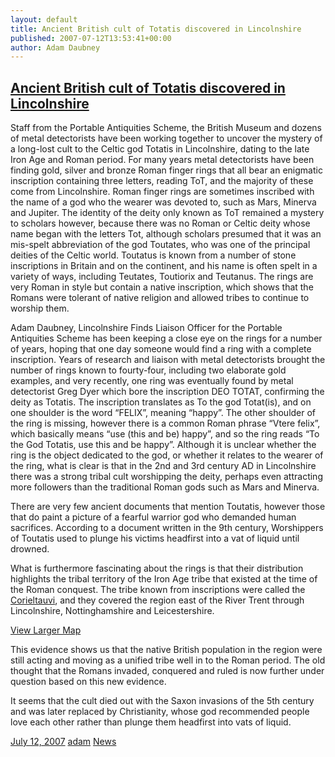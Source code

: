 ```yaml
---
layout: default
title: Ancient British cult of Totatis discovered in Lincolnshire
published: 2007-07-12T13:53:41+00:00
author: Adam Daubney
---
```


[Ancient British cult of Totatis discovered in Lincolnshire](http://finds.org.uk/blogs/lincolnshire/ancient-british-cult-of-totatis-discovered-in-lincolnshire/ "Link to Ancient British cult of Totatis discovered in Lincolnshire")
-------------------------------------------------------------------------------------------------------------------------------------------------------------------------------------------------------------------------------------

Staff from the Portable Antiquities Scheme, the British Museum and dozens of metal detectorists have been working together to uncover the mystery of a long-lost cult to the Celtic god Totatis in Lincolnshire, dating to the late Iron Age and Roman period. For many years metal detectorists have been finding gold, silver and bronze Roman finger rings that all bear an enigmatic inscription containing three letters, reading ToT, and the majority of these come from Lincolnshire. Roman finger rings are sometimes inscribed with the name of a god who the wearer was devoted to, such as Mars, Minerva and Jupiter. The identity of the deity only known as ToT remained a mystery to scholars however, because there was no Roman or Celtic deity whose name began with the letters Tot, although scholars presumed that it was an mis-spelt abbreviation of the god Toutates, who was one of the principal deities of the Celtic world. Toutatus is known from a number of stone inscriptions in Britain and on the continent, and his name is often spelt in a variety of ways, including Teutates, Toutiorix and Teutanus. The rings are very Roman in style but contain a native inscription, which shows that the Romans were tolerant of native religion and allowed tribes to continue to worship them.

Adam Daubney, Lincolnshire Finds Liaison Officer for the Portable Antiquities Scheme has been keeping a close eye on the rings for a number of years, hoping that one day someone would find a ring with a complete inscription. Years of research and liaison with metal detectorists brought the number of rings known to fourty-four, including two elaborate gold examples, and very recently, one ring was eventually found by metal detectorist Greg Dyer which bore the inscription DEO TOTAT, confirming the deity as Totatis. The inscription translates as To the god Totat(is), and on one shoulder is the word “FELIX”, meaning “happy”. The other shoulder of the ring is missing, however there is a common Roman phrase “Vtere felix”, which basically means “use (this and be) happy”, and so the ring reads “To the God Totatis, use this and be happy”. Although it is unclear whether the ring is the object dedicated to the god, or whether it relates to the wearer of the ring, what is clear is that in the 2nd and 3rd century AD in Lincolnshire there was a strong tribal cult worshipping the deity, perhaps even attracting more followers than the traditional Roman gods such as Mars and Minerva.

There are very few ancient documents that mention Toutatis, however those that do paint a picture of a fearful warrior god who demanded human sacrifices. According to a document written in the 9th century, Worshippers of Toutatis used to plunge his victims headfirst into a vat of liquid until drowned.

What is furthermore fascinating about the rings is that their distribution highlights the tribal territory of the Iron Age tribe that existed at the time of the Roman conquest. The tribe known from inscriptions were called the [Corieltauvi](http://finds.org.uk/ironagecoins/tribes/tribe/id/21/), and they covered the region east of the River Trent through Lincolnshire, Nottinghamshire and Leicestershire.

[View Larger Map](http://maps.google.co.uk/maps/ms?ie=UTF8&hl=en&msa=0&msid=116306886908374624744.000001131f2ea67503eff&om=1&ll=47.887408,12.045307&spn=12.150282,26.490439&source=embed)

This evidence shows us that the native British population in the region were still acting and moving as a unified tribe well in to the Roman period. The old thought that the Romans invaded, conquered and ruled is now further under question based on this new evidence.

It seems that the cult died out with the Saxon invasions of the 5th century and was later replaced by Christianity, whose god recommended people love each other rather than plunge them headfirst into vats of liquid.

[July 12, 2007](http://finds.org.uk/blogs/lincolnshire/ancient-british-cult-of-totatis-discovered-in-lincolnshire/ "1:53 pm") [adam](http://finds.org.uk/blogs/blog/author/adam/ "View all posts by adam") [News](http://finds.org.uk/blogs/blog/category/news/)
                                     
